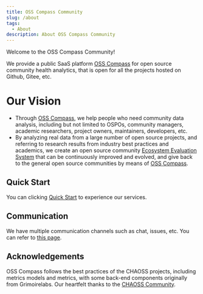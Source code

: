 ```yaml
---
title: OSS Compass Community
slug: /about
tags:
  - About
description: About OSS Compass Community
---
```


Welcome to the OSS Compass Community!

We provide a public SaaS platform [OSS Compass](https://oss-compass.org/) for open source community health analytics, that is open for all the projects hosted on Github, Gitee, etc.

# Our Vision

* Through [OSS Compass](https://oss-compass.org/), we help people who need community data analysis, including but not limited to OSPOs, community managers, academic researchers, project owners, maintainers, developers, etc.
* By analyzing real data from a large number of open source projects, and referring to research results from industry best practices and academics, we create an open source community [Ecosystem Evaluation System](https://github.com/oss-compass/docs/tree/main/metrics-models) that can be continuously improved and evolved, and give back to the general open source communities by means of [OSS Compass](https://oss-compass.org/).

## Quick Start

You can clicking [Quick Start](<https://oss-compass.org/docs/quick-start>) to experience our services.

## Communication

We have multiple communication channels such as chat, issues, etc. You can refer to [this page](./community/).

## Acknowledgements

OSS Compass follows the best practices of the CHAOSS projects, including metrics models and metrics, with some back-end components originally from Grimoirelabs. Our heartfelt thanks to the [CHAOSS Community](https://chaoss.community/).
